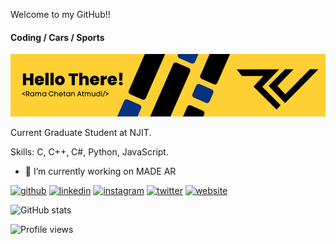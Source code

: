 Welcome to my GitHub!!
#### Coding / Cars / Sports
![Developer](https://github.com/Ramachetan/Ramachetan/blob/main/Github%20Banner.png)

Current Graduate Student at NJIT.

Skills: C, C++, C#, Python, JavaScript.

- 🔭 I’m currently working on MADE AR 


[<img src='https://img.shields.io/badge/Github-1DA1F2?style=for-the-badge&logo=github&logoColor=white' alt='github' height='40'>](https://github.com/Ramachetan)   [<img src='https://img.shields.io/badge/Linkedin-1DA1F2?style=for-the-badge&logo=Linkedin&logoColor=white' alt='linkedin' height='40'>](https://www.linkedin.com/in/rama-chetan/)  [<img src='https://img.shields.io/badge/Instagram-1DA1F2?style=for-the-badge&logo=instagram&logoColor=white' alt='instagram' height='40'>](https://www.instagram.com/ramachetan.jpeg/)  [<img src='https://img.shields.io/badge/Twitter-1DA1F2?style=for-the-badge&logo=twitter&logoColor=white' alt='twitter' height='40'>](https://twitter.com/Ramachetan1)  [<img src='https://img.shields.io/badge/icloud-1DA1F2?style=for-the-badge&logo=Website&logoColor=white' alt='website' height='40'>](ramachetan.github.io)  

![GitHub stats](https://github-readme-stats.vercel.app/api?username=Ramachetan&show_icons=true&count_private=true)   

![Profile views](https://gpvc.arturio.dev/Ramachetan)  
